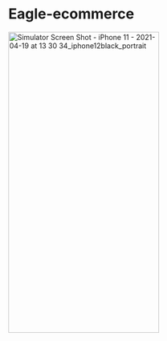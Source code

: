 # Eagle-ecommerce

<img src="https://user-images.githubusercontent.com/69890404/146259800-752213df-f9ca-4ed7-92b6-33c792ec64c6.png" alt="Simulator Screen Shot - iPhone 11 - 2021-04-19 at 13 30 34_iphone12black_portrait" width="300" height="600" /> 
